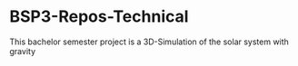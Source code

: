 # BSP3-Repos-Technical
This bachelor semester project is a 3D-Simulation of the solar system with gravity
